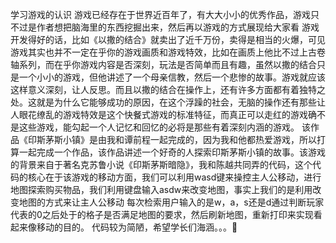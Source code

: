 学习游戏的认识
游戏已经存在于世界近百年了，有大大小小的优秀作品，游戏只不过是作者想把脑海里的东西挖掘出来，然后再以游戏的方式展现给大家看
       游戏开发得好的话，比如《以撒的结合》就卖出了近千万份，卖得是相当的火爆，可见游戏其实也并不一定在乎你的游戏画质和游戏特效，比如在画质上他比不过上古卷轴系列，而在乎你游戏内容是否深刻，玩法是否简单而且有趣，虽然以撒的结合只是一个小小的游戏，但他讲述了一个母亲信教，然后一个悲惨的故事。游戏就应该这样意义深刻，让人反思。而且以撒的结合在操作上，还有许多方面都有着独特之处。这就是为什么它能够成功的原因，在这个浮躁的社会，无脑的操作还有那些让人眼花缭乱的游戏特效是这个快餐式游戏的标准特征，而真正可以走红的游戏确不是这些游戏，能勾起一个人记忆和回忆的必将是那些有着深刻内涵的游戏。
该作品《印斯茅斯小镇》是由我和谭前程一起完成的，因为我和他都热爱游戏，所以打算一起完成一个作品，该作品讲述一个好奇的人探索印斯茅斯小镇的故事。该游戏的背景来自于著名克苏鲁小说《印斯茅斯暗隐》，我和陈越共同弄的代码，这个代码的核心在于该游戏的移动方面，我们可以利用wasd键来操控主人公移动，进行地图探索购买物品，我们利用键盘输入asdw来改变地图，事实上我们的是利用改变地图的方式来让主人公移动
每次检索用户输入的是w，a，s还是d通过判断玩家代表的0之后处于的格子是否满足地图的要求，然后刷新地图，重新打印来实现看起来像移动的目的。
代码较为简陋，希望学长们海涵。。。🤢
